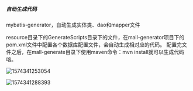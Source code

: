 ##### 自动生成代码

mybatis-generator，自动生成实体类、dao和mapper文件

resource目录下的GenerateScripts目录下的文件，在mall-generator项目下的pom.xml文件中配置各个数据库配置文件，会自动生成相对应的代码。
配置完文件之后，在mall-generate目录下使用maven命令：mvn install就可以生成代码咯。

![1574341253054](https://github.com/doudouCN/mallplatform/raw/master/resource/pic/1574341253054.png)

![1574341288393](https://github.com/doudouCN/mallplatform/raw/master/resource/pic/1574341288393.png)